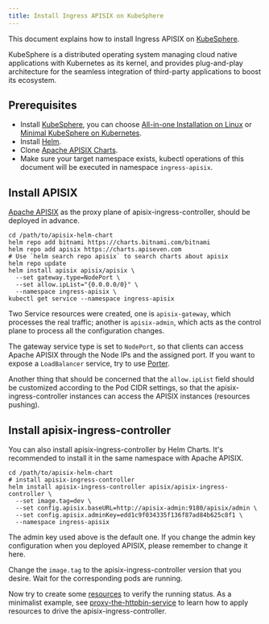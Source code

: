 ```yaml
---
title: Install Ingress APISIX on KubeSphere
---
```


<!--
#
# Licensed to the Apache Software Foundation (ASF) under one or more
# contributor license agreements.  See the NOTICE file distributed with
# this work for additional information regarding copyright ownership.
# The ASF licenses this file to You under the Apache License, Version 2.0
# (the "License"); you may not use this file except in compliance with
# the License.  You may obtain a copy of the License at
#
#     http://www.apache.org/licenses/LICENSE-2.0
#
# Unless required by applicable law or agreed to in writing, software
# distributed under the License is distributed on an "AS IS" BASIS,
# WITHOUT WARRANTIES OR CONDITIONS OF ANY KIND, either express or implied.
# See the License for the specific language governing permissions and
# limitations under the License.
#
-->

This document explains how to install Ingress APISIX on [KubeSphere](https://kubesphere.io/).

KubeSphere is a distributed operating system managing cloud native applications with Kubernetes as its kernel, and provides plug-and-play architecture for the seamless integration of third-party applications to boost its ecosystem.

## Prerequisites

* Install [KubeSphere](https://kubesphere.io/docs/quick-start/), you can choose [All-in-one Installation on Linux](https://kubesphere.io/docs/quick-start/all-in-one-on-linux/) or [Minimal KubeSphere on Kubernetes](https://kubesphere.io/docs/quick-start/minimal-kubesphere-on-k8s/).
* Install [Helm](https://helm.sh/).
* Clone [Apache APISIX Charts](https://github.com/apache/apisix-helm-chart).
* Make sure your target namespace exists, kubectl operations of this document will be executed in namespace `ingress-apisix`.

## Install APISIX

[Apache APISIX](http://apisix.apache.org/) as the proxy plane of apisix-ingress-controller, should be deployed in advance.

```shell
cd /path/to/apisix-helm-chart
helm repo add bitnami https://charts.bitnami.com/bitnami
helm repo add apisix https://charts.apiseven.com
# Use `helm search repo apisix` to search charts about apisix
helm repo update
helm install apisix apisix/apisix \
  --set gateway.type=NodePort \
  --set allow.ipList="{0.0.0.0/0}" \
  --namespace ingress-apisix \
kubectl get service --namespace ingress-apisix
```

Two Service resources were created, one is `apisix-gateway`, which processes the real traffic; another is `apisix-admin`, which acts as the control plane to process all the configuration changes.

The gateway service type is set to `NodePort`, so that clients can access Apache APISIX through the Node IPs and the assigned port.
If you want to expose a `LoadBalancer` service, try to use [Porter](https://github.com/kubesphere/porter).

Another thing that should be concerned that the `allow.ipList` field should be customized according to the Pod CIDR settings, so that the apisix-ingress-controller instances can access the APISIX instances (resources pushing).

## Install apisix-ingress-controller

You can also install apisix-ingress-controller by Helm Charts. It's recommended to install it in the same namespace with Apache APISIX.

```shell
cd /path/to/apisix-helm-chart
# install apisix-ingress-controller
helm install apisix-ingress-controller apisix/apisix-ingress-controller \
  --set image.tag=dev \
  --set config.apisix.baseURL=http://apisix-admin:9180/apisix/admin \
  --set config.apisix.adminKey=edd1c9f034335f136f87ad84b625c8f1 \
  --namespace ingress-apisix
```

The admin key used above is the default one. If you change the admin key configuration when you deployed APISIX, please remember to change it here.

Change the `image.tag` to the apisix-ingress-controller version that you desire. Wait for the corresponding pods are running.

Now try to create some [resources](https://github.com/apache/apisix-ingress-controller/tree/master/docs/en/latest/concepts) to verify the running status. As a minimalist example, see [proxy-the-httpbin-service](../practices/proxy-the-httpbin-service.md) to learn how to apply resources to drive the apisix-ingress-controller.
